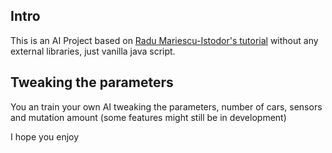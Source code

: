  ## Intro
 
This is an AI Project based on [Radu Mariescu-Istodor's tutorial](https://www.youtube.com/watch?v=NkI9ia2cLhc&list=PLB0Tybl0UNfYoJE7ZwsBQoDIG4YN9ptyY) without any external libraries, just vanilla java script.

## Tweaking the parameters

You an train your own AI tweaking the parameters, number of cars, sensors and mutation amount (some features might still be in development)

I hope you enjoy